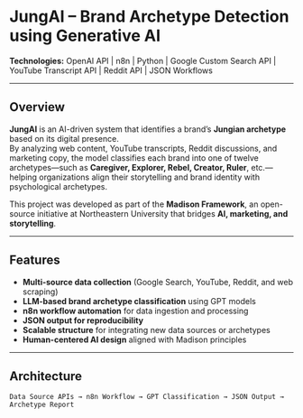# JungAI – Brand Archetype Detection using Generative AI  

**Technologies:** OpenAI API | n8n | Python | Google Custom Search API | YouTube Transcript API | Reddit API | JSON Workflows  

---

## Overview  
**JungAI** is an AI-driven system that identifies a brand’s **Jungian archetype** based on its digital presence.  
By analyzing web content, YouTube transcripts, Reddit discussions, and marketing copy, the model classifies each brand into one of twelve archetypes—such as **Caregiver, Explorer, Rebel, Creator, Ruler**, etc.—helping organizations align their storytelling and brand identity with psychological archetypes.

This project was developed as part of the **Madison Framework**, an open-source initiative at Northeastern University that bridges **AI, marketing, and storytelling**.

---

##  Features  
- **Multi-source data collection** (Google Search, YouTube, Reddit, and web scraping)  
-  **LLM-based brand archetype classification** using GPT models  
-  **n8n workflow automation** for data ingestion and processing  
-  **JSON output for reproducibility**  
-  **Scalable structure** for integrating new data sources or archetypes  
-  **Human-centered AI design** aligned with Madison principles  

---

##  Architecture  
```text
Data Source APIs → n8n Workflow → GPT Classification → JSON Output → Archetype Report
